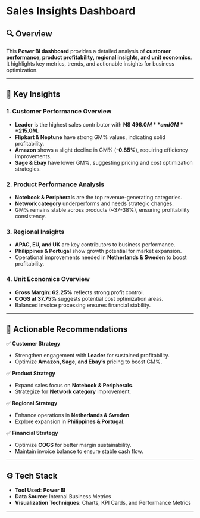 # Sales Insights Dashboard  

## 🔍 Overview  
This **Power BI dashboard** provides a detailed analysis of **customer performance, product profitability, regional insights, and unit economics**. It highlights key metrics, trends, and actionable insights for business optimization.

---

## 🚀 Key Insights  

### **1. Customer Performance Overview**  
- **Leader** is the highest sales contributor with **NS $496.0M** and GM **$215.0M**.
- **Flipkart & Neptune** have strong GM% values, indicating solid profitability.
- **Amazon** shows a slight decline in GM% (**-0.85%**), requiring efficiency improvements.
- **Sage & Ebay** have lower GM%, suggesting pricing and cost optimization strategies.

### **2. Product Performance Analysis**  
- **Notebook & Peripherals** are the top revenue-generating categories.
- **Network category** underperforms and needs strategic changes.
- GM% remains stable across products (~37-38%), ensuring profitability consistency.

### **3. Regional Insights**  
- **APAC, EU, and UK** are key contributors to business performance.
- **Philippines & Portugal** show growth potential for market expansion.
- Operational improvements needed in **Netherlands & Sweden** to boost profitability.

### **4. Unit Economics Overview**  
- **Gross Margin: 62.25%** reflects strong profit control.
- **COGS at 37.75%** suggests potential cost optimization areas.
- Balanced invoice processing ensures financial stability.

---

## 🎯 Actionable Recommendations  

✅ **Customer Strategy**  
- Strengthen engagement with **Leader** for sustained profitability.  
- Optimize **Amazon, Sage, and Ebay’s** pricing to boost GM%.  

✅ **Product Strategy**  
- Expand sales focus on **Notebook & Peripherals**.  
- Strategize for **Network category** improvement.  

✅ **Regional Strategy**  
- Enhance operations in **Netherlands & Sweden**.  
- Explore expansion in **Philippines & Portugal**.  

✅ **Financial Strategy**  
- Optimize **COGS** for better margin sustainability.  
- Maintain invoice balance to ensure stable cash flow.  

---

## ⚙️ Tech Stack  
- **Tool Used**: **Power BI**  
- **Data Source**: Internal Business Metrics  
- **Visualization Techniques**: Charts, KPI Cards, and Performance Metrics  

---
  
